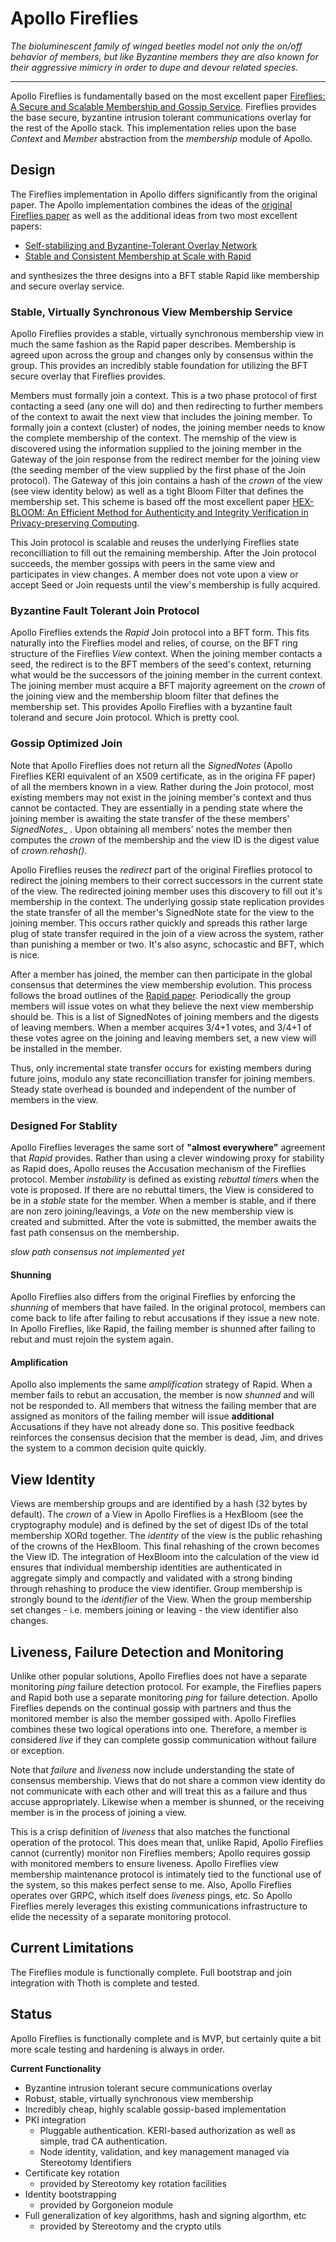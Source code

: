 # Apollo Fireflies

_The bioluminescent family of winged beetles model not only the on/off behavior of members, but like Byzantine members
they are also known for their aggressive mimicry in order to dupe and devour related species._

---
Apollo Fireflies is fundamentally based on the most excellent
paper [Fireflies: A Secure and Scalable Membership and Gossip Service](https://ymsir.com/papers/fireflies-tocs.pdf).
Fireflies provides the base secure, byzantine intrusion tolerant communications overlay for the rest of the Apollo
stack. This implementation relies upon the base  _Context_  and  _Member_  abstraction from the  *membership* module of
Apollo.

## Design

The Fireflies implementation in Apollo differs significantly from the original paper. The Apollo implementation combines
the ideas of the [original Fireflies paper](https://ymsir.com/papers/fireflies-tocs.pdf) as well as the additional ideas
from two most excellent papers:

* [Self-stabilizing and Byzantine-Tolerant Overlay Network](https://www.cs.huji.ac.il/~dolev/pubs/opodis07-DHR-fulltext.pdf)
* [Stable and Consistent Membership at Scale with Rapid](https://www.usenix.org/system/files/conference/atc18/atc18-suresh.pdf)

and synthesizes the three designs into a BFT stable Rapid like membership and secure overlay service.

### Stable, Virtually Synchronous View Membership Service

Apollo Fireflies provides a stable, virtually synchronous membership view in much the same fashion as the Rapid paper
describes. Membership is agreed upon across the group and changes only by consensus within the group. This provides an
incredibly stable foundation for utilizing the BFT secure overlay that Fireflies provides.

Members must formally join a context. This is a two phase protocol of first contacting a seed (any one will do) and then
redirecting to further members of the context to await the next view that includes the joining member. To formally join
a context (cluster) of nodes, the joining member needs to know the complete membership of the context. The memship of
the view is discovered using the information supplied to the joining member in the Gateway of the join response from the
redirect member for the joining view (the seeding member of the view supplied by the first phase of the Join protocol).
The Gateway of this join contains a hash of the  _crown_  of the view (see view identity below) as well as a tight Bloom
Filter that defines the membership set. This scheme is based off the most excellent
paper [HEX-BLOOM: An Efficient Method for Authenticity and Integrity Verification in Privacy-preserving Computing](https://eprint.iacr.org/2021/773.pdf).

This Join protocol is scalable and reuses the underlying Fireflies state reconcilliation to fill out the remaining
membership. After the Join protocol succeeds, the member gossips with peers in the same view and participates in view
changes. A member does not vote upon a view or accept Seed or Join requests until the view's membership is fully
acquired.

### Byzantine Fault Tolerant Join Protocol

Apollo Fireflies extends the *Rapid* Join protocol into a BFT form. This fits naturally into the Fireflies model and
relies, of course, on the BFT ring structure of the Fireflies *View* context. When the joining member contacts a seed,
the redirect is to the BFT members of the seed's context, returning what would be the successors of the joining member
in the current context. The joining member must acquire a BFT majority agreement on the *crown* of the joining view and
the membership bloom filter that defines the membership set. This provides Apollo Fireflies with a byzantine fault
tolerand and secure Join protocol. Which is pretty cool.

### Gossip Optimized Join

Note that Apollo Fireflies does not return all the _SignedNotes_ (Apollo Fireflies KERI equivalent of an X509
certificate, as in the origina FF paper) of all the members known in a view. Rather during the Join protocol, most
existing members may not exist in the joining member's context and thus cannot be contacted. They are essentially in a
pending state where the joining member is awaiting the state transfer of the these members'  _SignedNotes__ . Upon
obtaining all members' notes the member then computes the  _crown_  of the membership and the view ID is the digest
value of  _crown.rehash()_.

Apollo Fireflies reuses the  _redirect_  part of the original Fireflies protocol to redirect the joining members to
their correct successors in the current state of the view. The redirected joining member uses this discovery to fill out
it's membership in the context. The underlying gossip state replication provides the state transfer of all the member's
SignedNote state for the view to the joining member. This occurs rather quickly and spreads this rather large plug of
state transfer required in the join of a view across the system, rather than punishing a member or two. It's also async,
schocastic and BFT, which is nice.

After a member has joined, the member can then participate in the global consensus that determines the view membership
evolution. This process follows the broad outlines of
the [Rapid paper](https://www.usenix.org/system/files/conference/atc18/atc18-suresh.pdf). Periodically the group members
will issue votes on what they believe the next view membership should be. This is a list of SignedNotes of joining
members and the digests of leaving members. When a member acquires 3/4+1 votes, and 3/4+1 of these votes agree on the
joining and leaving members set, a new view will be installed in the member.

Thus, only incremental state transfer occurs for existing members during future joins, modulo any state reconcilliation
transfer for joining members. Steady state overhead is bounded and independent of the number of members in the view.

### Designed For Stablity

Apollo Fireflies leverages the same sort of  __"almost everywhere"__  agreement that  _Rapid_  provides. Rather than
using a clever windowing proxy for stability as Rapid does, Apollo reuses the Accusation mechanism of the Fireflies
protocol. Member  _instability_  is defined as existing  _rebuttal timers_  when the vote is proposed. If there are no
rebuttal timers, the View is considered to be in a  _stable_  state for the member. When a member is stable, and if
there are non zero joining/leavings, a  _Vote_  on the new membership view is created and submitted. After the vote is
submitted, the member awaits the fast path consensus on the membership.

_slow path consensus not implemented yet_

#### Shunning

Apollo Fireflies also differs from the original Fireflies by enforcing the _shunning_ of members that have failed. In
the original protocol, members can come back to life after failing to rebut accusations if they issue a new note. In
Apollo Fireflies, like Rapid, the failing member is shunned after failing to rebut and must rejoin the system again.

#### Amplification

Apollo also implements the same  _amplification_  strategy of Rapid. When a member fails to rebut an accusation, the
member is now _shunned_ and will not be responded to. All members that witness the failing member that are assigned as
monitors of the failing member will issue  __additional__  Accusations if they have not already done so. This positive
feedback reinforces the consensus decision that the member is dead, Jim, and drives the system to a common decision
quite quickly.

## View Identity

Views are membership groups and are identified by a hash (32 bytes by default). The  _crown_  of a View in Apollo
Fireflies is a HexBloom (see the cryptography module) and is defined by the set of digest IDs of the total membership
XORd together. The  _identity_  of the view is the public rehashing of the crowns of the HexBloom. This final rehashing
of the crown becomes the View ID. The integration of HexBloom into the calculation of the view id ensures that
individual membership identities are authenticated in aggregate simply and compactly and validated with a strong binding
through rehashing to produce the view identifier. Group membership is strongly bound to the  _identifier_  of the View.
When the group membership set changes - i.e. members joining or leaving - the view identifier also changes.

## Liveness, Failure Detection and Monitoring

Unlike other popular solutions, Apollo Fireflies does not have a separate monitoring  _ping_  failure detection
protocol. For example, the Fireflies papers and Rapid both use a separate monitoring  _ping_  for failure detection.
Apollo Fireflies depends on the continual gossip with partners and thus the monitored member is also the member gossiped
with. Apollo Fireflies combines these two logical operations into one. Therefore, a member is considered  _live_  if
they can complete gossip communication without failure or exception.

Note that  _failure_  and  _liveness_  now include understanding the state of consensus membership. Views that do not
share a common view identity do not communicate with each other and will treat this as a failure and thus accuse
appropriately. Likewise when a member is shunned, or the receiving member is in the process of joining a view.

This is a crisp definition of  _liveness_  that also matches the functional operation of the protocol. This does mean
that, unlike Rapid, Apollo Fireflies cannot (currently) monitor non Fireflies members; Apollo requires gossip with
monitored members to ensure liveness. Apollo Fireflies view membership maintenance protocol is intimately tied to the
functional use of the system, so this makes perfect sense to me. Also, Apollo Fireflies operates over GRPC, which itself
does  _liveness_  pings, etc. So Apollo Fireflies merely leverages this existing communications infrastructure to elide
the necessity of a separate monitoring protocol.

## Current Limitations

The Fireflies module is functionally complete. Full bootstrap and join integration with Thoth is complete and tested.

## Status

Apollo Fireflies is functionally complete and is MVP, but certainly quite a bit more scale testing and hardening is
always in order.

__Current Functionality__

* Byzantine intrusion tolerant secure communications overlay
* Robust, stable, virtually synchronous view membership
* Incredibly cheap, highly scalable gossip-based implementation
* PKI integration
    * Pluggable authentication. KERI-based authorization as well as simple, trad CA authentication.
    * Node identity, validation, and key management managed via Stereotomy Identifiers
* Certificate key rotation
    * provided by Stereotomy key rotation facilities
* Identity bootstrapping
    * provided by Gorgoneion module
* Full generalization of key algorithms, hash and signing algorthm, etc
    * provided by Stereotomy and the crypto utils
